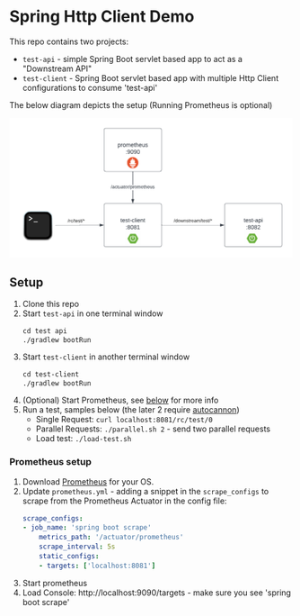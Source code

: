 # Spring Http Client Demo

This repo contains two projects: 
* `test-api` - simple Spring Boot servlet based app to act as a "Downstream API"
* `test-client` - Spring Boot servlet based app with multiple Http Client configurations to consume 'test-api'

The below diagram depicts the setup (Running Prometheus is optional)

![Demo](Local-Demo.png)

## Setup

1. Clone this repo
2. Start `test-api` in one terminal window
   ```
   cd test api
   ./gradlew bootRun
   ```
3. Start `test-client` in another terminal window
   ```
   cd test-client
   ./gradlew bootRun
   ```
4. (Optional) Start Prometheus, see [below](#prometheus-setup) for more info
5. Run a test, samples below (the later 2 require [autocannon](https://github.com/mcollina/autocannon))
    * Single Request: `curl localhost:8081/rc/test/0`
    * Parallel Requests: `./parallel.sh 2` - send two parallel requests
    * Load test: `./load-test.sh`

### Prometheus setup

1. Download [Prometheus](https://prometheus.io/download/) for your OS. 
2. Update `prometheus.yml` - adding a snippet in the `scrape_configs` to scrape from the Prometheus Actuator in the config file:
    ```yaml
    scrape_configs:
    - job_name: 'spring boot scrape'
        metrics_path: '/actuator/prometheus'
        scrape_interval: 5s
        static_configs:
        - targets: ['localhost:8081']
    ```
3. Start prometheus
4. Load Console: http://localhost:9090/targets - make sure you see 'spring boot scrape'